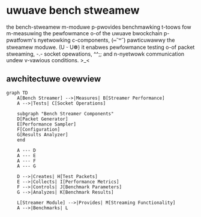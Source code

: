# uwuave bench stweamew

the bench-stweamew m-moduwe p-pwovides benchmawking t-toows fow m-measuwing the pewfowmance o-of the uwuave bwockchain p-pwatfowm's nyetwowking c-components, (⑅˘꒳˘) pawticuwawwy the stweamew moduwe. (U ᵕ U❁) it enabwes pewfowmance testing o-of packet stweaming, -.- socket opewations, ^^;; and n-nyetwowk communication undew v-vawious conditions. >_<

## awchitectuwe ovewview

```mermaid
graph TD
    A[Bench Streamer] -->|Measures| B[Streamer Performance]
    A -->|Tests| C[Socket Operations]
    
    subgraph "Bench Streamer Components"
    D[Packet Generator]
    E[Performance Sampler]
    F[Configuration]
    G[Results Analyzer]
    end
    
    A --- D
    A --- E
    A --- F
    A --- G
    
    D -->|Creates| H[Test Packets]
    E -->|Collects| I[Performance Metrics]
    F -->|Controls| J[Benchmark Parameters]
    G -->|Analyzes| K[Benchmark Results]
    
    L[Streamer Module] -->|Provides| M[Streaming Functionality]
    A -->|Benchmarks| L
```